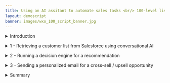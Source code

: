```yaml
---
title: Using an AI assitant to automate sales tasks <br/> 100-level live demo
layout: demoscript
banner: images/wxo_100_script_banner.jpg
---
```


<span id="top"></span>

<details markdown="1">

<summary>Introduction</summary>

Today we’ll see how IBM watsonx Orchestrate uses conversational AI to help sales professionals get their work done quickly.

Sales representatives spend their days doing many tasks. Much of their time is spent taking care of existing clients. But an important part of being a sales representative is finding new customers. This is a time-consuming but critical part of a sales representative's daily routine.<br/><br/>We’ll look at how watsonx Orchestrate plays the role of a digital assistant to reduce the time required to perform a repetitive task. In today's example, we'll see how an insurance sales representative performs a series of tasks that traditionally require the use of multiple systems. Because they use so many systems and applications in a day, sales representatives find it cumbersome to constantly switch between them.

Let’s look at how we can help sales reps become more efficient and effective in carrying out these daily responsibilities. Prior to watsonx Orchestrate, sales reps in a brokerage office dedicated a few hours per week to sending prospecting emails for upsell and cross-sell. The steps of this process were: 
1.	Search the CRM system for customers that meet certain criteria.
2.	Determine the best upsell and cross-sell products to offer each customer.
3.	Write a customized email to each customer.
4.	Send each customer an e-mail.

We will see in the demo how quickly IBM watsonx Orchestrate can assist insurance sellers in performing this sequence of tasks. 

<br/>
</details>

<p/>

<details markdown="1">

<summary>1 - Retrieving a customer list from Salesforce using conversational AI</summary>

<br/>

| **1.1** | **Invoke Salesforce skill using natural language** |
| :--- | :--- |
| **Narration** | A common task for an insurance seller is to periodically search the Salesforce CRM system for customers with recent life changes and identify upsell/cross-sell opportunities.Traditionally this step involves creating custom Salesforce reports and downloading them offline for manual review by the seller.<br/><br/> Now let’s look at how we can reduce that manual work in watsonx Orchestrate by invoking the upsell task using a simple natural language phrase. Orchestrate uses AI to understand the user’s intent and can perform the correct action even when the request is ambiguous.|
| **Action** &nbsp; 1.1.1 | Type a natural language command **'Write upsell email to customers who have experienced recent life changes'** to pull a customer list from Salesforce. <br/> <img src="images/1-1-1.png" width="800" /> |
| **Narration** | In the first step of the upsell automation, watsonx Orchestrate automatically connects to the Salesforce using an API to query multiple data fields and retrieve a list of customers with recent life changes. Instead of offline excel reports, the customer data is neatly displayed in a table within Orchestrate's chat interface.<br/><br/>In this case, the seller can quickly review the list of customers and recognizes a great cross-sell opportunity with John Collins because he has a child who is about to turn twenty-six. In the US, twenty-six is a milestone requiring children to acquire independent health insurance coverage. Other countries set different age limits for various family milestones.|
| **Action** &nbsp; 1.1.2 | Select **John Collins** (1) from the table and click **Apply** (2) in the chat window. <br/> <img src="images/1-1-2.png" width="800" /> |

<br/>

**[Go to top](#place1)**

<br/><br/>

</details>

<p/>

<details markdown="1">

<summary>2 - Running a decision engine for a recommendation</summary>

<br/>

| **2.1** | **Identify products for cross-sell / upsell** |
| :--- | :--- |
| **Narration** | The next step is to determine which products to recommend for the selected customer.<br/><br/>To do this task, watsonx Orchestrate automatically invokes a product recommendation skill that uses built-in decisioning capabilities to apply business logic that considers many different factors, such as the child’s age, pre-existing conditions, and current coverage, to determine the best products to recommend to the customer.<br/><br/>In the case of John Collins, the decision engine recommends three health insurance plans suitable for his young adult: Bronze-level Marketplace Plan, Silver-level Marketplace Plan and Short-term Health Insurance.|

| **Action** &nbsp; 2.1.1 | The customer details are submitted into the built-in decision engine and the upsell recommendations are displayed. Note that this form would usually be hidden as it is an intermediate step, but it’s shown here for clarity. <br/> <img src="images/2-1-1.png" width="800" /> |

<br/>

**[Go to top](#place1)**

<br/><br/>

</details>

<p/>

<details markdown="1">

<summary>3 - Sending a personalized email for a cross-sell / upsell opportunity</summary>

<br/>

| **3.1** | **Use generative AI to create a personalized email** |
| :--- | :--- |
| **Narration** | Personalized emails make sales offers more compelling and increase the likelihood of conversion. Large Language Models (LLMs) use natural language processing capabilities to generate customer-specific emails by understanding context and producing human-like text.<br/><br/>watsonx Orchestrate can use any of the watsonx.ai LLMs to generate a personalized email for the client. The generative AI input prompt is automatically created based on the customer’s life event. Also, the products recommended by the decision engine are inserted dynamically into the prompt submitted to the LLM.|
| **Action** &nbsp; 3.1.1 | In the prompt field, highlight the embedded recommended products to show how the prompt has been populated using data taken from the CRM system and the decision engine (1). Click Apply (2). <br/> <img src="images/3-1-1.png" width="800" /> |
| **Action** &nbsp; 3.1.2 | Scroll down and click **Apply**. <br/> <img src="images/3-1-2.png" width="800" /> |
| **Narration** | watsonx Orchestrate connects to watsonx.ai to generate an email containing the upsell offer. The generated email contains client-specific content that references the client’s recent history and why the products have been recommended. <br/><br/> Orchestrate then launches the out-of-the-box Microsoft Outlook skill so the seller can send the email directly from Orchestrate without having to open their email client. The fields for the e-mail, such as the subject line and e-mail body, are pre-prepopulated and can be updated.|
| **Action** &nbsp; 3.1.3 | Change the email address in the **To** field to your own email and review the email. <br/> <img src="images/3-1-3.png" width="800" /> <br/> Highlight and review the automatically generated email subject and body.|
| **Action** &nbsp; 3.1.4 | Review the email. <br/><br/> Scroll down and click **Apply** in the watsonx Orchestrate chat window. <br/> <img src="images/3-1-4.png" width="800" /> |
| **Action** &nbsp; 3.1.5 | Open an email client to show the sent email (the email may not be received if a known bug is not fixed). <br/> <img src="images/3-1-5.jpg" width="800" /> |
| **Narration** | As you can see here in one of their inboxes, the email was sent successfully. |
  
<br/>

**[Go to top](#place1)**

<br/><br/>

</details>

<p/>

<details markdown="1">

<summary>Summary</summary>

<br/>

To summarize, in today’s demo we saw an insurance seller use watsonx Orchestrate to automate some of their repetitive, daily tasks. What would normally take hours to do, we were able to accomplish in only five minutes without any code or constant switching between applications. 

That’s because watsonx Orchestrate comes with a catalog of pre-built skills and the ability to create custom ones. Instead of dealing with complex API commands, users only need to write a phrase or click a button to invoke their automations.

For multiple customers, this is equivalent to saving days of work. From an IT perspective, you are creating more efficient ways of doing work for end users and developers alike, and getting more out of your existing investments.

Thank you for attending today’s presentation.

**[Go to top](#place1)**

<br/><br/>

</details>